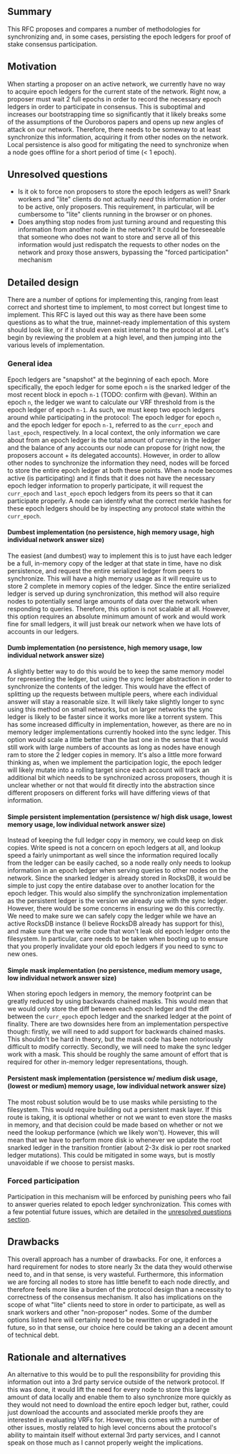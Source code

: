 ## Summary
[summary]: #summary

This RFC proposes and compares a number of methodologies for synchronizing and, in some cases, persisting the epoch ledgers for proof of stake consensus participation.

## Motivation
[motivation]: #motivation

When starting a proposer on an active network, we currently have no way to acquire epoch ledgers for the current state of the network. Right now, a proposer must wait 2 full epochs in order to record the necessary epoch ledgers in order to participate in consensus. This is suboptimal and increases our bootstrapping time so significantly that it likely breaks some of the assumptions of the Ouroboros papers and opens up new angles of attack on our network. Therefore, there needs to be someway to at least synchronize this information, acquiring it from other nodes on the network. Local persistence is also good for mitigating the need to synchronize when a node goes offline for a short period of time (< 1 epoch).

## Unresolved questions
[unresolved-questions]: #unresolved-questions

- Is it ok to force non proposers to store the epoch ledgers as well? Snark workers and "lite" clients do not actually *need* this information in order to be active, only proposers. This requirement, in particular, will be cumbersome to "lite" clients running in the browser or on phones.
- Does anything stop nodes from just turning around and requesting this information from another node in the network? It could be foreseeable that someone who does not want to store and serve all of this information would just redispatch the requests to other nodes on the network and proxy those answers, bypassing the "forced participation" mechanism

## Detailed design
[detailed-design]: #detailed-design

There are a number of options for implementing this, ranging from least correct and shortest time to implement, to most correct but longest time to implement. This RFC is layed out this way as there have been some questions as to what the true, mainnet-ready implementation of this system should look like, or if it should even exist internal to the protocol at all. Let's begin by reviewing the problem at a high level, and then jumping into the various levels of implementation.

### General idea
[detailed-design-general-idea]: #detailed-design-general-idea

Epoch ledgers are "snapshot" at the beginning of each epoch. More specifically, the epoch ledger for some epoch `n` is the snarked ledger of the most recent block in epoch `n-1` (TODO: confirm with @evan). Within an epoch `n`, the ledger we want to calculate our VRF threshold from is the epoch ledger of epoch `n-1`. As such, we must keep two epoch ledgers around while participating in the protocol: The epoch ledger for epoch `n`, and the epoch ledger for epoch `n-1`, referred to as the `curr_epoch` and `last_epoch`, respectively. In a local context, the only information we care about from an epoch ledger is the total amount of currency in the ledger and the balance of any accounts our node can propose for (right now, the proposers account + its delegated accounts). However, in order to allow other nodes to synchronize the information they need, nodes will be forced to store the entire epoch ledger at both these points. When a node becomes active (is participating) and it finds that it does not have the necessary epoch ledger information to properly participate, it will request the `curr_epoch` and `last_epoch` epoch ledgers from its peers so that it can participate properly. A node can identify what the correct merkle hashes for these epoch ledgers should be by inspecting any protocol state within the `curr_epoch`.

#### Dumbest implementation (no persistence, high memory usage, high individual network answer size)
[detailed-design-dumbest-implementation]: #detailed-design-dumbest-implementation

The easiest (and dumbest) way to implement this is to just have each ledger be a full, in-memory copy of the ledger at that state in time, have no disk persistence, and request the entire serialized ledger from peers to synchronize. This will have a high memory usage as it will require us to store 2 complete in memory copies of the ledger. Since the entire serialized ledger is served up during synchronization, this method will also require nodes to potentially send large amounts of data over the network when responding to queries. Therefore, this option is not scalable at all. However, this option requires an absolute minimum amount of work and would work fine for small ledgers, it will just break our network when we have lots of accounts in our ledgers.

#### Dumb implementation (no persistence, high memory usage, low individual network answer size)
[detailed-design-dumb-implementation]: #detailed-design-dumb-implementation

A slightly better way to do this would be to keep the same memory model for representing the ledger, but using the sync ledger abstraction in order to synchronize the contents of the ledger. This would have the effect of splitting up the requests between multiple peers, where each individual answer will stay a reasonable size. It will likely take slightly longer to sync using this method on small networks, but on larger networks the sync ledger is likely to be faster since it works more like a torrent system. This has some increased difficulty in implementation, however, as there are no in memory ledger implementations currently hooked into the sync ledger. This option would scale a little better than the last one in the sense that it would still work with large numbers of accounts as long as nodes have enough ram to store the 2 ledger copies in memory. It's also a little more forward thinking as, when we implement the participation logic, the epoch ledger will likely mutate into a rolling target since each account will track an additional bit which needs to be synchronized across proposers, though it is unclear whether or not that would fit directly into the abstraction since different proposers on different forks will have differing views of that information.

#### Simple persistent implementation (persistence w/ high disk usage, lowest memory usage, low individual network answer size)
[detailed-design-simple-persistent-implementation]: #detailed-design-simple-persistent-implementation

Instead of keeping the full ledger copy in memory, we could keep on disk copies. Write speed is not a concern on epoch ledgers at all, and lookup speed a fairly unimportant as well since the information required locally from the ledger can be easily cached, so a node really only needs to lookup information in an epoch ledger when serving queries to other nodes on the network. Since the snarked ledger is already stored in RocksDB, it would be simple to just copy the entire database over to another location for the epoch ledger. This would also simplify the synchronization implementation as the persistent ledger is the version we already use with the sync ledger. However, there would be some concerns in ensuring we do this correctly. We need to make sure we can safely copy the ledger while we have an active RocksDB instance (I believe RocksDB already has support for this), and make sure that we write code that won't leak old epoch ledger onto the filesystem. In particular, care needs to be taken when booting up to ensure that you properly invalidate your old epoch ledgers if you need to sync to new ones.

#### Simple mask implementation (no persistence, medium memory usage, low individual network answer size)
[detailed-design-simple-mask-implementation]: #detailed-design-simple-mask-implementation

When storing epoch ledgers in memory, the memory footprint can be greatly reduced by using backwards chained masks. This would mean that we would only store the diff between each epoch ledger and the diff between the `curr_epoch` epoch ledger and the snarked ledger at the point of finality. There are two downsides here from an implementation perspective though: firstly, we will need to add support for backwards chained masks. This shouldn't be hard in theory, but the mask code has been notoriously difficult to modify correctly. Secondly, we will need to make the sync ledger work with a mask. This should be roughly the same amount of effort that is required for other in-memory ledger representations, though.

#### Persistent mask implementation (persistence w/ medium disk usage, (lowest or medium) memory usage, low individual network answer size)
[detailed-design-persistent-mask-implementation]: #detailed-design-persistent-mask-implementation

The most robust solution would be to use masks while persisting to the filesystem. This would require building out a persistent mask layer. If this route is taking, it is optional whether or not we want to even store the masks in memory, and that decision could be made based on whether or not we need the lookup performance (which we likely won't). However, this will mean that we have to perform more disk io whenever we update the root snarked ledger in the transition frontier (about 2-3x disk io per root snarked ledger mutations). This could be mitigated in some ways, but is mostly unavoidable if we choose to persist masks.

### Forced participation
[detailed-design-forced-participation]: #detailed-design-forced-participation

Participation in this mechanism will be enforced by punishing peers who fail to answer queries related to epoch ledger synchronization. This comes with a few potential future issues, which are detailed in the [unresolved questions section](#unresolved-questions).

## Drawbacks
[drawbacks]: #drawbacks

This overall approach has a number of drawbacks. For one, it enforces a hard requirement for nodes to store nearly 3x the data they would otherwise need to, and in that sense, is very wasteful. Furthermore, this information we are forcing all nodes to store has little benefit to each node directly, and therefore feels more like a burden of the protocol design than a necessity to correctness of the consensus mechanism. It also has implications on the scope of what "lite" clients need to store in order to participate, as well as snark workers and other "non-proposer" nodes. Some of the dumber options listed here will certainly need to be rewritten or upgraded in the future, so in that sense, our choice here could be taking an a decent amount of technical debt.

## Rationale and alternatives
[rationale-and-alternatives]: #rationale-and-alternatives

An alternative to this would be to pull the responsibility for providing this information out into a 3rd party service outside of the network protocol. If this was done, it would lift the need for every node to store this large amount of data locally and enable them to also synchronize more quickly as they would not need to download the entire epoch ledger but, rather, could just download the accounts and associated merkle proofs they are interested in evaluating VRFs for. However, this comes with a number of other issues, mostly related to high level concerns about the protocol's ability to maintain itself without external 3rd party services, and I cannot speak on those much as I cannot properly weight the implications.
